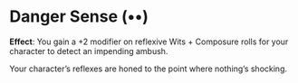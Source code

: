 # Danger Sense (••)
**Effect**: You gain a +2 modifier on reflexive Wits + Composure rolls for your character to detect an impending ambush. 

Your character’s reflexes are honed to the point where nothing’s shocking.